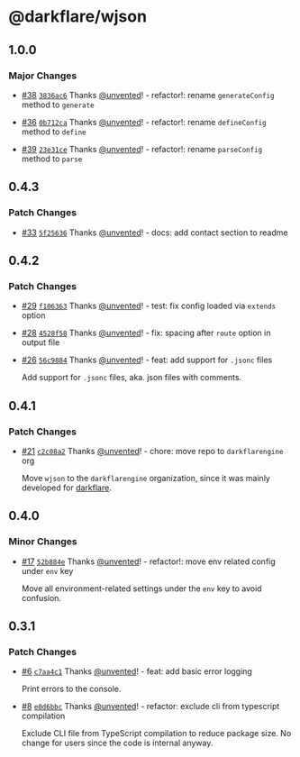 # @darkflare/wjson

## 1.0.0

### Major Changes

- [#38](https://github.com/darkflarengine/wjson/pull/38) [`3836ac6`](https://github.com/darkflarengine/wjson/commit/3836ac6d3c89bbf923dca9b288f59f243ec65e0d) Thanks [@unvented](https://github.com/unvented)! - refactor!: rename `generateConfig` method to `generate`

* [#36](https://github.com/darkflarengine/wjson/pull/36) [`0b712ca`](https://github.com/darkflarengine/wjson/commit/0b712ca138179c68bad3f1ceac533dea5bd1c316) Thanks [@unvented](https://github.com/unvented)! - refactor!: rename `defineConfig` method to `define`

- [#39](https://github.com/darkflarengine/wjson/pull/39) [`23e31ce`](https://github.com/darkflarengine/wjson/commit/23e31ce587985a0d90bf0728f346f3236d69eb38) Thanks [@unvented](https://github.com/unvented)! - refactor!: rename `parseConfig` method to `parse`

## 0.4.3

### Patch Changes

- [#33](https://github.com/darkflarengine/wjson/pull/33) [`5f25636`](https://github.com/darkflarengine/wjson/commit/5f2563606c80bb5043d2c6c3557111f61afbaa23) Thanks [@unvented](https://github.com/unvented)! - docs: add contact section to readme

## 0.4.2

### Patch Changes

- [#29](https://github.com/darkflarengine/wjson/pull/29) [`f106363`](https://github.com/darkflarengine/wjson/commit/f106363a5f3503611282f4de0761597ad6bd116f) Thanks [@unvented](https://github.com/unvented)! - test: fix config loaded via `extends` option

* [#28](https://github.com/darkflarengine/wjson/pull/28) [`4528f58`](https://github.com/darkflarengine/wjson/commit/4528f58dc4f015e7c1dae74161c3239fd2e1c066) Thanks [@unvented](https://github.com/unvented)! - fix: spacing after `route` option in output file

- [#26](https://github.com/darkflarengine/wjson/pull/26) [`56c9884`](https://github.com/darkflarengine/wjson/commit/56c98842205c7e233863c332b2046660f5ca6935) Thanks [@unvented](https://github.com/unvented)! - feat: add support for `.jsonc` files

  Add support for `.jsonc` files, aka. json files with comments.

## 0.4.1

### Patch Changes

- [#21](https://github.com/darkflarengine/wjson/pull/21) [`c2c08a2`](https://github.com/darkflarengine/wjson/commit/c2c08a2f25890f3f472ad5573bf0d1c613070814) Thanks [@unvented](https://github.com/unvented)! - chore: move repo to `darkflarengine` org

  Move `wjson` to the `darkflarengine` organization, since it was mainly developed for [darkflare](https://github.com/azurydev/darkflare).

## 0.4.0

### Minor Changes

- [#17](https://github.com/azurydev/wjson/pull/17) [`52b884e`](https://github.com/azurydev/wjson/commit/52b884ea22875b3b6bc53d7f1aee5429e67366e7) Thanks [@unvented](https://github.com/unvented)! - refactor!: move env related config under `env` key

  Move all environment-related settings under the `env` key to avoid confusion.

## 0.3.1

### Patch Changes

- [#6](https://github.com/azurydev/wjson/pull/6) [`c7aa4c1`](https://github.com/azurydev/wjson/commit/c7aa4c16248422eaa4c8f6b0ba5f15c967392b9f) Thanks [@unvented](https://github.com/unvented)! - feat: add basic error logging

  Print errors to the console.

* [#8](https://github.com/azurydev/wjson/pull/8) [`e0d6bbc`](https://github.com/azurydev/wjson/commit/e0d6bbc1eb1a40c08a658dda1688739a7ebce2b4) Thanks [@unvented](https://github.com/unvented)! - refactor: exclude cli from typescript compilation

  Exclude CLI file from TypeScript compilation to reduce package size. No change for users since the code is internal anyway.
